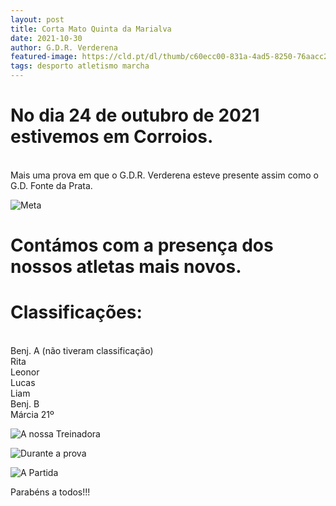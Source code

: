 ```yaml
---
layout: post
title: Corta Mato Quinta da Marialva
date: 2021-10-30
author: G.D.R. Verderena
featured-image: https://cld.pt/dl/thumb/c60ecc00-831a-4ad5-8250-76aacc25635a/dcbb352a-9d1f-4c10-902f-fc489c09538f.jpg?size=xl&crop=false&format=jpeg
tags: desporto atletismo marcha
---
```


<h1>No dia 24 de outubro de 2021 estivemos em Corroios.</h1>
<br>Mais uma prova em que o G.D.R. Verderena esteve presente assim como o G.D. Fonte da Prata.

![Meta](https://cld.pt/dl/thumb/589b3024-d3e2-45f9-8dca-c682bbec787f/51a84264-56b8-4045-864d-5c3c95735108.jpg?size=xl&crop=false&format=jpeg)

<h1>Contámos com a presença dos nossos atletas mais novos.</h2>
<h1>Classificações:</h1>
<br>Benj. A (não tiveram classificação)
<br>Rita
<br>Leonor
<br>Lucas
<br>Liam
<br>Benj. B 
<br>Márcia 21º


![A nossa Treinadora](https://cld.pt/dl/thumb/dcd17835-5599-49a8-b402-301629dcedea/6dd84896-4a30-4ec9-a922-1b1ab9045f76.jpg?size=xl&crop=false&format=jpeg)



![Durante a prova](https://cld.pt/dl/thumb/c3f7e9ee-d534-4c0b-82f6-5aa29e79b415/0c30307b-e8d5-44ee-9189-b878c3a16124.jpg?size=xl&crop=false&format=jpeg)


![A Partida](https://cld.pt/dl/thumb/7ddf6672-ffbd-4e19-b55e-4cb25ccf6966/8bd73708-e858-4653-bfeb-a6677b71c737.jpg?size=xl&crop=false&format=jpeg)

Parabéns a todos!!!
